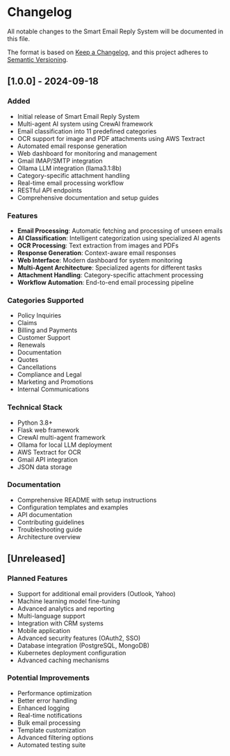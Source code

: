 # Changelog

All notable changes to the Smart Email Reply System will be documented in this file.

The format is based on [Keep a Changelog](https://keepachangelog.com/en/1.0.0/),
and this project adheres to [Semantic Versioning](https://semver.org/spec/v2.0.0.html).

## [1.0.0] - 2024-09-18

### Added
- Initial release of Smart Email Reply System
- Multi-agent AI system using CrewAI framework
- Email classification into 11 predefined categories
- OCR support for image and PDF attachments using AWS Textract
- Automated email response generation
- Web dashboard for monitoring and management
- Gmail IMAP/SMTP integration
- Ollama LLM integration (llama3.1:8b)
- Category-specific attachment handling
- Real-time email processing workflow
- RESTful API endpoints
- Comprehensive documentation and setup guides

### Features
- **Email Processing**: Automatic fetching and processing of unseen emails
- **AI Classification**: Intelligent categorization using specialized AI agents
- **OCR Processing**: Text extraction from images and PDFs
- **Response Generation**: Context-aware email responses
- **Web Interface**: Modern dashboard for system monitoring
- **Multi-Agent Architecture**: Specialized agents for different tasks
- **Attachment Handling**: Category-specific attachment processing
- **Workflow Automation**: End-to-end email processing pipeline

### Categories Supported
- Policy Inquiries
- Claims
- Billing and Payments
- Customer Support
- Renewals
- Documentation
- Quotes
- Cancellations
- Compliance and Legal
- Marketing and Promotions
- Internal Communications

### Technical Stack
- Python 3.8+
- Flask web framework
- CrewAI multi-agent framework
- Ollama for local LLM deployment
- AWS Textract for OCR
- Gmail API integration
- JSON data storage

### Documentation
- Comprehensive README with setup instructions
- Configuration templates and examples
- API documentation
- Contributing guidelines
- Troubleshooting guide
- Architecture overview

## [Unreleased]

### Planned Features
- Support for additional email providers (Outlook, Yahoo)
- Machine learning model fine-tuning
- Advanced analytics and reporting
- Multi-language support
- Integration with CRM systems
- Mobile application
- Advanced security features (OAuth2, SSO)
- Database integration (PostgreSQL, MongoDB)
- Kubernetes deployment configuration
- Advanced caching mechanisms

### Potential Improvements
- Performance optimization
- Better error handling
- Enhanced logging
- Real-time notifications
- Bulk email processing
- Template customization
- Advanced filtering options
- Automated testing suite